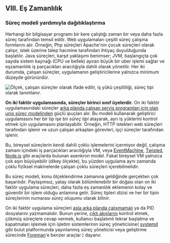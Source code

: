 ## VIII. Eş Zamanlılık
### Süreç modeli yardımıyla dağıtıklaştırma

Herhangi bir bilgisayar programı bir kere çalıştığı zaman bir veya daha fazla süreç tarafından temsil edilir. Web uygulamaları çeşitli süreç çalışma formlarını alır. Örneğin, Php süreçleri Apache'nin çocuk süreçleri olarak çalışır, istek üzerine talep hacmine tarafından ihtiyaç duyulduğunda başlatılır. Java süreçleri, karşıt yaklaşımı benimser; JVM, başlangıçta çok sayıda sistem kaynağı (CPU ve bellek) ayıran büyük bir uber işlemi sağlar ve eşzamanlılık iş parçacıkları aracılığıyla dahili olarak yönetilir. Her iki durumda, çalışan süreçler, uygulamanın geliştiricilerine yalnızca minimum düzeyde görünürdür.

![Ölçek, çalışan süreçler olarak ifade edilir, iş yükü çeşitliliği, süreç tipi olarak tanımlanır.](/images/process-types.png)

**On iki faktör uygulamasında, süreçler birinci sınıf üyelerdir.** On iki faktör uygulamasındaki süreçler [arka planda çalışan servis programları için olan unix süreç modelinden](https://adam.herokuapp.com/past/2011/5/9/applying_the_unix_process_model_to_web_apps/) güçlü ipuçları alır. Bu modeli kullanarak geliştirici uygulamasını her bir tip işe bir *süreç tipi* atayarak, ayrı iş yüklerini kontrol etmek için uygulamasını planlayabilir. Örneğin, HTTP istekleri web süreçleri tarafından işlenir ve uzun çalışan arkaplan görevleri, işçi süreçler tarafından işlenir.

Bu, bireysel süreçlerin kendi dahili çoklu işlemelerini içermiyor değil, çalışma zamanı içindeki iş parçacıkları aracılığıyla VM, veya [EventMachine](https://github.com/eventmachine/eventmachine), [Twisted](http://twistedmatrix.com/trac/), [Node.js](http://nodejs.org/) gibi araçlarda bulunan asenkron model. Fakat bireysel VM yalnızca çok aşırı büyüyebilir (dikey ölçekte), bu yüzden uygulama aynı zamanda çoklu fiziksel makinelerde çalışan çoklu süreçleri içerebilmelidir.

Bu süreç modeli, konu ölçeklendirme zamanına geldiğinde gerçekten çok başarılıdır. Paylaşımsız, yatay olarak bölümlenebilir bir doğası olan on iki faktör uygulama süreçleri, daha fazla eş zamanlılık eklemenin kolay ve güvenilir bir işlem olduğu anlamına gelir. Süreç tipleri dizisi ve her bir tipin süreçlerinin numarası *süreç oluşumu* olarak bilinir.

On iki faktör uygulama süreçleri [asla arka planda çalışmamalı](https://dustin.sallings.org/2010/02/28/running-processes.html) ya da PID dosyalarını yazmamalıdır. Bunun yerine, [çıktı akışlarını](./logs) kontrol etmek, çökmüş süreçlere cevap vermek, kullanıcı başlatımlı tekrar başlatma ve kapatmaları işlemek için işletim sistemlerinin süreç yöneticisine( [systemd](https://www.freedesktop.org/wiki/Software/systemd/) gibi bulut platformunda yayınlanmış süreç yöneticisi veya geliştirme sürecinde [Foreman](http://blog.daviddollar.org/2011/05/06/introducing-foreman.html)'e benzer araçlar ) dayanır.
